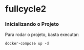 # fullcycle2


### Inicializando o Projeto

Para rodar o projeto, basta executar:
````
docker-compose up -d
````
